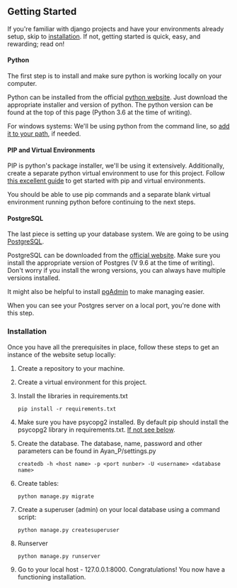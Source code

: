 ## Getting Started
If you're familiar with django projects and have your environments already setup, skip to [installation](#installation).
If not, getting started is quick, easy, and rewarding; read on!

#### Python
The first step is to install and make sure python is working locally on your computer.

Python can be installed from the official [python website](https://www.python.org/). Just download the appropriate installer and version of python.
The python version can be found at the top of this page (Python 3.6 at the time of writing).

For windows systems: We'll be using python from the command line, so [add it to your path](https://stackoverflow.com/questions/3701646/how-to-add-to-the-pythonpath-in-windows-so-it-finds-my-modules-packages), if needed.

#### PIP and Virtual Environments
PIP is python's package installer, we'll be using it extensively. Additionally, create a separate python virtual environment to use for this project.
Follow [this excellent guide](https://packaging.python.org/guides/installing-using-pip-and-virtual-environments/) to get started with pip and virtual environments.

You should be able to use pip commands and a separate blank virtual environment running python before continuing to the next steps.

#### PostgreSQL
The last piece is setting up your database system. We are going to be using [PostgreSQL](https://www.postgresql.org/about/).

PostgreSQL can be downloaded from the [official website](https://www.postgresql.org/download/). Make sure you install the appropriate version of Postgres (V 9.6 at the time of writing).
Don't worry if you install the wrong versions, you can always have multiple versions installed.

It might also be helpful to install [pgAdmin](https://www.pgadmin.org/) to make managing easier.

When you can see your Postgres server on a local port, you're done with this step.

### Installation
Once you have all the prerequisites in place, follow these steps to get an instance of the website setup locally:

1. Create a repository to your machine.
2. Create a virtual environment for this project.
3. Install the libraries in requirements.txt
   ```
   pip install -r requirements.txt
   ```
4. Make sure you have psycopg2 installed. By default pip should install the psycopg2 library in requirements.txt. [If not see below](#troubleshooting-psycopg2).

5. Create the database. The database, name, password and other parameters can be found in Ayan_P/settings.py
   ```
   createdb -h <host name> -p <port nunber> -U <username> <database name>
   ```
6. Create tables:
   ```
   python manage.py migrate
   ```
7. Create a superuser (admin) on your local database using a command script:
   ```
   python manage.py createsuperuser
   ```
8. Runserver
   ```
   python manage.py runserver
   ```
9. Go to your local host - 127.0.0.1:8000. Congratulations! You now have a functioning installation.
